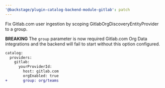 ```yaml
---
'@backstage/plugin-catalog-backend-module-gitlab': patch
---
```


Fix Gitlab.com user ingestion by scoping GitlabOrgDiscoveryEntityProvider to a group.

**BREAKING** The `group` parameter is now required Gitlab.com Org Data integrations and the backend will fail to start without this option configured.

```diff
catalog:
  providers:
    gitlab:
      yourProviderId:
        host: gitlab.com
        orgEnabled: true
+       group: org/teams
```
